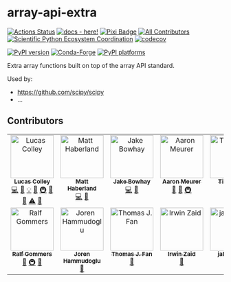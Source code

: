 # array-api-extra

[![Actions Status][actions-badge]][actions-link]
[![docs - here!][docs-badge]][docs-link]
[![Pixi Badge](https://img.shields.io/endpoint?url=https://raw.githubusercontent.com/prefix-dev/pixi/main/assets/badge/v0.json)](https://pixi.sh)
[![All Contributors](https://img.shields.io/github/all-contributors/data-apis/array-api-extra?color=ee8449&style=flat-square)](#contributors)
[![Scientific Python Ecosystem Coordination](https://img.shields.io/badge/SPEC-0-green?labelColor=%23004811&color=%235CA038)](https://scientific-python.org/specs/)
[![codecov](https://codecov.io/github/data-apis/array-api-extra/graph/badge.svg)](https://codecov.io/github/data-apis/array-api-extra)

[![PyPI version][pypi-version]][pypi-link]
[![Conda-Forge][conda-badge]][conda-link]
[![PyPI platforms][pypi-platforms]][pypi-link]

<!-- SPHINX-START -->

<!-- prettier-ignore-start -->
[actions-badge]:            https://github.com/data-apis/array-api-extra/workflows/CI/badge.svg
[actions-link]:             https://github.com/data-apis/array-api-extra/actions
[conda-badge]:              https://img.shields.io/conda/vn/conda-forge/array-api-extra
[conda-link]:               https://github.com/conda-forge/array-api-extra-feedstock
[github-discussions-badge]: https://img.shields.io/static/v1?label=Discussions&message=Ask&color=blue&logo=github
[github-discussions-link]:  https://github.com/data-apis/array-api-extra/discussions
[pypi-link]:                https://pypi.org/project/array-api-extra/
[pypi-platforms]:           https://img.shields.io/pypi/pyversions/array-api-extra
[pypi-version]:             https://img.shields.io/pypi/v/array-api-extra
[docs-badge]:               https://img.shields.io/badge/docs-here!-2ea44f
[docs-link]:                https://data-apis.org/array-api-extra/index.html

<!-- prettier-ignore-end -->

Extra array functions built on top of the array API standard.

Used by:

- https://github.com/scipy/scipy
- ...

## Contributors

<!-- ALL-CONTRIBUTORS-LIST:START - Do not remove or modify this section -->
<!-- prettier-ignore-start -->
<!-- markdownlint-disable -->
<table>
  <tbody>
    <tr>
      <td align="center" valign="top" width="14.28%"><a href="https://lucascolley.github.io/"><img src="https://avatars.githubusercontent.com/u/51488791?v=4?s=100" width="100px;" alt="Lucas Colley"/><br /><sub><b>Lucas Colley</b></sub></a><br /><a href="https://github.com/data-apis/array-api-extra/commits?author=lucascolley" title="Code">💻</a> <a href="https://github.com/data-apis/array-api-extra/commits?author=lucascolley" title="Documentation">📖</a> <a href="#example-lucascolley" title="Examples">💡</a> <a href="#ideas-lucascolley" title="Ideas, Planning, & Feedback">🤔</a> <a href="#infra-lucascolley" title="Infrastructure (Hosting, Build-Tools, etc)">🚇</a> <a href="#maintenance-lucascolley" title="Maintenance">🚧</a> <a href="#tool-lucascolley" title="Tools">🔧</a> <a href="https://github.com/data-apis/array-api-extra/commits?author=lucascolley" title="Tests">⚠️</a> <a href="https://github.com/data-apis/array-api-extra/issues?q=author%3Alucascolley" title="Bug reports">🐛</a></td>
      <td align="center" valign="top" width="14.28%"><a href="https://github.com/mdhaber"><img src="https://avatars.githubusercontent.com/u/6570539?v=4?s=100" width="100px;" alt="Matt Haberland"/><br /><sub><b>Matt Haberland</b></sub></a><br /><a href="https://github.com/data-apis/array-api-extra/commits?author=mdhaber" title="Code">💻</a> <a href="#ideas-mdhaber" title="Ideas, Planning, & Feedback">🤔</a></td>
      <td align="center" valign="top" width="14.28%"><a href="https://github.com/j-bowhay"><img src="https://avatars.githubusercontent.com/u/60778417?v=4?s=100" width="100px;" alt="Jake Bowhay"/><br /><sub><b>Jake Bowhay</b></sub></a><br /><a href="https://github.com/data-apis/array-api-extra/commits?author=j-bowhay" title="Code">💻</a> <a href="https://github.com/data-apis/array-api-extra/pulls?q=is%3Apr+reviewed-by%3Aj-bowhay" title="Reviewed Pull Requests">👀</a></td>
      <td align="center" valign="top" width="14.28%"><a href="https://github.com/asmeurer"><img src="https://avatars.githubusercontent.com/u/71486?v=4?s=100" width="100px;" alt="Aaron Meurer"/><br /><sub><b>Aaron Meurer</b></sub></a><br /><a href="https://github.com/data-apis/array-api-extra/pulls?q=is%3Apr+reviewed-by%3Aasmeurer" title="Reviewed Pull Requests">👀</a> <a href="#ideas-asmeurer" title="Ideas, Planning, & Feedback">🤔</a> <a href="#infra-asmeurer" title="Infrastructure (Hosting, Build-Tools, etc)">🚇</a></td>
      <td align="center" valign="top" width="14.28%"><a href="https://github.com/betatim"><img src="https://avatars.githubusercontent.com/u/1448859?v=4?s=100" width="100px;" alt="Tim Head"/><br /><sub><b>Tim Head</b></sub></a><br /><a href="#ideas-betatim" title="Ideas, Planning, & Feedback">🤔</a></td>
      <td align="center" valign="top" width="14.28%"><a href="https://github.com/stdlib-js/stdlib"><img src="https://avatars.githubusercontent.com/u/2643044?v=4?s=100" width="100px;" alt="Athan"/><br /><sub><b>Athan</b></sub></a><br /><a href="https://github.com/data-apis/array-api-extra/pulls?q=is%3Apr+reviewed-by%3Akgryte" title="Reviewed Pull Requests">👀</a> <a href="#ideas-kgryte" title="Ideas, Planning, & Feedback">🤔</a></td>
      <td align="center" valign="top" width="14.28%"><a href="https://github.com/vnmabus"><img src="https://avatars.githubusercontent.com/u/2364173?v=4?s=100" width="100px;" alt="Carlos Ramos Carreño"/><br /><sub><b>Carlos Ramos Carreño</b></sub></a><br /><a href="#ideas-vnmabus" title="Ideas, Planning, & Feedback">🤔</a></td>
    </tr>
    <tr>
      <td align="center" valign="top" width="14.28%"><a href="https://github.com/rgommers/"><img src="https://avatars.githubusercontent.com/u/98330?v=4?s=100" width="100px;" alt="Ralf Gommers"/><br /><sub><b>Ralf Gommers</b></sub></a><br /><a href="#ideas-rgommers" title="Ideas, Planning, & Feedback">🤔</a> <a href="#infra-rgommers" title="Infrastructure (Hosting, Build-Tools, etc)">🚇</a> <a href="https://github.com/data-apis/array-api-extra/pulls?q=is%3Apr+reviewed-by%3Argommers" title="Reviewed Pull Requests">👀</a></td>
      <td align="center" valign="top" width="14.28%"><a href="https://github.com/jorenham"><img src="https://avatars.githubusercontent.com/u/6208662?v=4?s=100" width="100px;" alt="Joren Hammudoglu"/><br /><sub><b>Joren Hammudoglu</b></sub></a><br /><a href="https://github.com/data-apis/array-api-extra/pulls?q=is%3Apr+reviewed-by%3Ajorenham" title="Reviewed Pull Requests">👀</a></td>
      <td align="center" valign="top" width="14.28%"><a href="https://www.thomasjpfan.com/"><img src="https://avatars.githubusercontent.com/u/5402633?v=4?s=100" width="100px;" alt="Thomas J. Fan"/><br /><sub><b>Thomas J. Fan</b></sub></a><br /><a href="#ideas-thomasjpfan" title="Ideas, Planning, & Feedback">🤔</a></td>
      <td align="center" valign="top" width="14.28%"><a href="https://github.com/izaid"><img src="https://avatars.githubusercontent.com/u/482179?v=4?s=100" width="100px;" alt="Irwin Zaid"/><br /><sub><b>Irwin Zaid</b></sub></a><br /><a href="#ideas-izaid" title="Ideas, Planning, & Feedback">🤔</a></td>
      <td align="center" valign="top" width="14.28%"><a href="https://github.com/jakirkham"><img src="https://avatars.githubusercontent.com/u/3019665?v=4?s=100" width="100px;" alt="jakirkham"/><br /><sub><b>jakirkham</b></sub></a><br /><a href="https://github.com/data-apis/array-api-extra/commits?author=jakirkham" title="Code">💻</a> <a href="https://github.com/data-apis/array-api-extra/pulls?q=is%3Apr+reviewed-by%3Ajakirkham" title="Reviewed Pull Requests">👀</a></td>
      <td align="center" valign="top" width="14.28%"><a href="https://github.com/tupui"><img src="https://avatars.githubusercontent.com/u/23188539?v=4?s=100" width="100px;" alt="Pamphile Roy"/><br /><sub><b>Pamphile Roy</b></sub></a><br /><a href="https://github.com/data-apis/array-api-extra/commits?author=tupui" title="Code">💻</a></td>
    </tr>
  </tbody>
</table>

<!-- markdownlint-restore -->
<!-- prettier-ignore-end -->

<!-- ALL-CONTRIBUTORS-LIST:END -->
